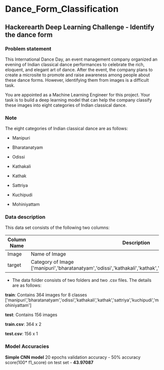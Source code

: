 # Dance_Form_Classification

## Hackerearth Deep Learning Challenge - Identify the dance form



### Problem statement
This International Dance Day, an event management company organized an evening of Indian classical dance performances to celebrate the rich, eloquent, and elegant art of dance. After the event, the company plans to create a microsite to promote and raise awareness among people about these dance forms. However, identifying them from images is a difficult task.

You are appointed as a Machine Learning Engineer for this project. Your task is to build a deep learning model that can help the company classify these images into eight categories of Indian classical dance.

### Note

The eight categories of Indian classical dance are as follows:

- Manipuri

- Bharatanatyam

- Odissi

- Kathakali

- Kathak

- Sattriya

- Kuchipudi

- Mohiniyattam



### Data description
This data set consists of the following two columns:

| Column Name | Description |
| ----------- | ----------- |
| Image | Name of Image |
| target | Category of Image ['manipuri','bharatanatyam','odissi','kathakali','kathak','sattriya','kuchipudi','mohiniyattam'] |

- The data folder consists of two folders and two .csv files. The details are as follows:

**train**: Contains 364 images for 8 classes ['manipuri','bharatanatyam','odissi','kathakali','kathak','sattriya','kuchipudi','mohiniyattam']

**test**: Contains 156 images

**train.csv**: 364 x 2

**test.csv**: 156 x 1


### Model Accuracies

**Simple CNN model** 20 epochs validation accuracy - 50% accuracy score(100* f1_score) on test set - **43.97087**
